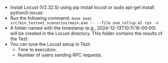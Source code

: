 - Install Locust (V2.32.5) using pip install locust or sudo apt-get install python3-locust.
- Run the following command: 
  `dune exec src/bin_testnet_scenarios/main.exe -- --file evm_rollup.ml rps -v`
- A folder named with the timestamp (e.g., 2024-12-13T10:11:16-00:00) will be created in the Locust directory. This folder contains the results of the Tezt.
- You can tune the Locust setup in Tezt:
    - Time to execution.
    - Number of users sending RPC requests.